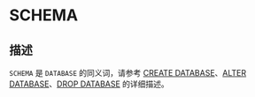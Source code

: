 SCHEMA 
===========================





描述 
-----------------------

`SCHEMA` 是 `DATABASE` 的同义词，请参考 [CREATE DATABASE](/en-US/11.sql-reference-en/5.sql-statements/11.create-database.md)、[ALTER DATABASE](/en-US/11.sql-reference-en/5.sql-statements/2.alter-database.md)、[DROP DATABASE](/en-US/11.sql-reference-en/5.sql-statements/23.drop-database.md) 的详细描述。

